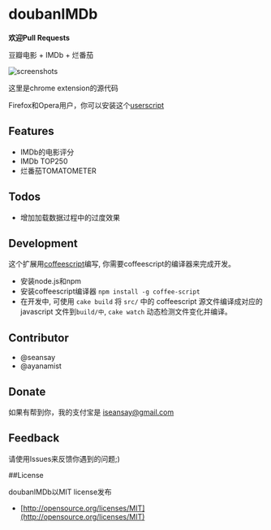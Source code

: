 # doubanIMDb

**欢迎Pull Requests** 


豆瓣电影 + IMDb + 烂番茄

![screenshots](http://i.imgur.com/U6MGE.jpg)	

这里是chrome extension的源代码

Firefox和Opera用户，你可以安装这个[userscript](http://userscripts.org/scripts/show/103552)


## Features

* IMDb的电影评分
* IMDb TOP250
* 烂番茄TOMATOMETER

## Todos

* 增加加载数据过程中的过度效果

## Development

这个扩展用[coffeescript](http://coffeescript.org/)编写, 你需要coffeescript的编译器来完成开发。

* 安装node.js和npm
* 安装coffeescript编译器 `npm install -g coffee-script`
* 在开发中, 可使用 `cake build` 将 `src/` 中的 coffeescript 源文件编译成对应的 javascript 文件到`build/中`, `cake watch` 动态检测文件变化并编译。

## Contributor

* @seansay
* @ayanamist

## Donate

如果有帮到你，我的支付宝是 iseansay@gmail.com

## Feedback

请使用Issues来反馈你遇到的问题;)

##License

doubanIMDb以MIT license发布

* [http://opensource.org/licenses/MIT](http://opensource.org/licenses/MIT)
